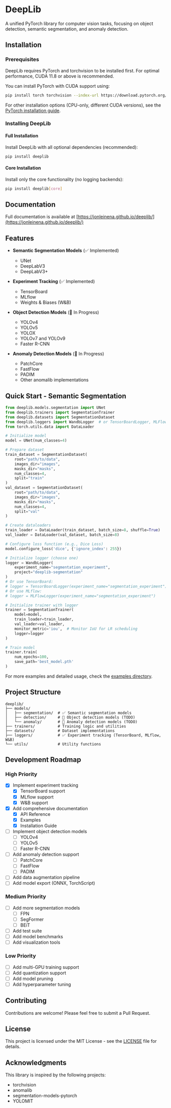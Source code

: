 # DeepLib

A unified PyTorch library for computer vision tasks, focusing on object detection, semantic segmentation, and anomaly detection.

## Installation

### Prerequisites

DeepLib requires PyTorch and torchvision to be installed first. For optimal performance, CUDA 11.8 or above is recommended.

You can install PyTorch with CUDA support using:
```bash
pip install torch torchvision --index-url https://download.pytorch.org/whl/cu118
```

For other installation options (CPU-only, different CUDA versions), see the [PyTorch installation guide](https://pytorch.org/get-started/locally/).

### Installing DeepLib

#### Full Installation
Install DeepLib with all optional dependencies (recommended):
```bash
pip install deeplib
```

#### Core Installation
Install only the core functionality (no logging backends):
```bash
pip install deeplib[core]
```

## Documentation

Full documentation is available at [https://jonleinena.github.io/deeplib/](https://jonleinena.github.io/deeplib/)

## Features

- **Semantic Segmentation Models** (✅ Implemented)
  - UNet
  - DeepLabV3
  - DeepLabV3+

- **Experiment Tracking** (✅ Implemented)
  - TensorBoard
  - MLflow
  - Weights & Biases (W&B)

- **Object Detection Models** (🚧 In Progress)
  - YOLOv4
  - YOLOv5
  - YOLOX
  - YOLOv7 and YOLOv9
  - Faster R-CNN

- **Anomaly Detection Models** (🚧 In Progress)
  - PatchCore
  - FastFlow
  - PADIM
  - Other anomalib implementations

## Quick Start - Semantic Segmentation

```python
from deeplib.models.segmentation import UNet
from deeplib.trainers import SegmentationTrainer
from deeplib.datasets import SegmentationDataset
from deeplib.loggers import WandbLogger  # or TensorBoardLogger, MLFlowLogger
from torch.utils.data import DataLoader

# Initialize model
model = UNet(num_classes=4)

# Prepare dataset
train_dataset = SegmentationDataset(
    root="path/to/data",
    images_dir="images",
    masks_dir="masks",
    num_classes=4,
    split="train"
)
val_dataset = SegmentationDataset(
    root="path/to/data",
    images_dir="images",
    masks_dir="masks",
    num_classes=4,
    split="val"
)

# Create dataloaders
train_loader = DataLoader(train_dataset, batch_size=8, shuffle=True)
val_loader = DataLoader(val_dataset, batch_size=8)

# Configure loss function (e.g., Dice Loss)
model.configure_loss('dice', {'ignore_index': 255})

# Initialize logger (choose one)
logger = WandbLogger(
    experiment_name="segmentation_experiment",
    project="deeplib-segmentation"
)
# Or use TensorBoard:
# logger = TensorBoardLogger(experiment_name="segmentation_experiment")
# Or use MLflow:
# logger = MLFlowLogger(experiment_name="segmentation_experiment")

# Initialize trainer with logger
trainer = SegmentationTrainer(
    model=model,
    train_loader=train_loader,
    val_loader=val_loader,
    monitor_metric='iou',  # Monitor IoU for LR scheduling
    logger=logger
)

# Train model
trainer.train(
    num_epochs=100,
    save_path='best_model.pth'
)
```

For more examples and detailed usage, check the [examples directory](examples/).

## Project Structure

```
deeplib/
├── models/
│   ├── segmentation/  # ✅ Semantic segmentation models
│   ├── detection/     # 🚧 Object detection models (TODO)
│   └── anomaly/       # 🚧 Anomaly detection models (TODO)
├── trainers/          # Training logic and utilities
├── datasets/          # Dataset implementations
├── loggers/           # ✅ Experiment tracking (TensorBoard, MLflow, W&B)
└── utils/             # Utility functions
```

## Development Roadmap

### High Priority
- [x] Implement experiment tracking
  - [x] TensorBoard support
  - [x] MLflow support
  - [x] W&B support
- [x] Add comprehensive documentation
  - [x] API Reference
  - [x] Examples
  - [x] Installation Guide
- [ ] Implement object detection models
  - [ ] YOLOv4
  - [ ] YOLOv5
  - [ ] Faster R-CNN
- [ ] Add anomaly detection support
  - [ ] PatchCore
  - [ ] FastFlow
  - [ ] PADIM
- [ ] Add data augmentation pipeline
- [ ] Add model export (ONNX, TorchScript)

### Medium Priority
- [ ] Add more segmentation models
  - [ ] FPN
  - [ ] SegFormer
  - [ ] BEiT
- [ ] Add test suite
- [ ] Add model benchmarks
- [ ] Add visualization tools

### Low Priority
- [ ] Add multi-GPU training support
- [ ] Add quantization support
- [ ] Add model pruning
- [ ] Add hyperparameter tuning

## Contributing

Contributions are welcome! Please feel free to submit a Pull Request.

## License

This project is licensed under the MIT License - see the [LICENSE](LICENSE.md) file for details.

## Acknowledgments

This library is inspired by the following projects:
- torchvision
- anomalib
- segmentation-models-pytorch
- YOLOMIT

